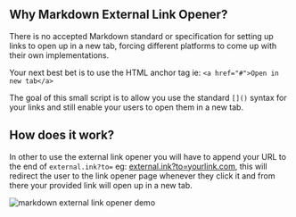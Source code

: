 ## Why Markdown External Link Opener?
There is no accepted Markdown standard or specification for setting up links to open up in a new tab, forcing different platforms to come up with their own implementations. 

Your next best bet is to use the HTML anchor tag ie: `<a href="#">Open in new tab</a>`

The goal of this small script is to allow you use the standard `[]()` syntax for your links and still enable your users to open them in a new tab.

## How does it work?

In other to use the external link opener you will have to append your URL to the end of `external.ink?to=` eg: [external.ink?to=yourlink.com](https://external.ink?to=yourlink.com), this will redirect the user to the link opener page whenever they click it and from there your provided link will open up in a new tab.

![markdown external link opener demo](https://user-images.githubusercontent.com/8077713/168576147-e4148ecf-7bd7-48b3-9986-a62a06ee8332.gif)
 

